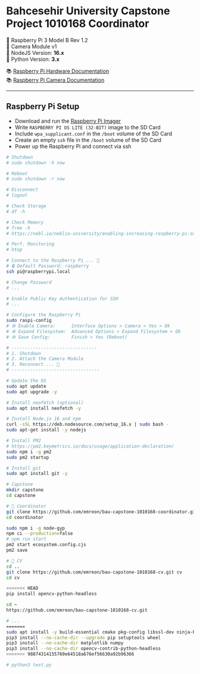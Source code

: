 # Bahcesehir University Capstone Project 1010168 Coordinator

🎱 Raspberry Pi 3 Model B Rev 1.2  
🎱 Camera Module v1  
🎱 NodeJS Version: **16.x**  
🎱 Python Version: **3.x**

📚 [Raspberry Pi Hardware Documentation](https://www.raspberrypi.com/documentation/computers/raspberry-pi.html)  
📚 [Raspberry Pi Camera Documentation](https://www.raspberrypi.com/documentation/accessories/camera.html)

---

## Raspberry Pi Setup

-   Download and run the [Raspberry Pi Imager](https://www.raspberrypi.com/software/)
-   Write `RASPBERRY PI OS LITE (32-BIT)` image to the SD Card
-   Include `wpa_supplicant.conf` in the `/boot` volume of the SD Card
-   Create an empty `ssh` file in the `/boot` volume of the SD Card
-   Power up the Raspberry Pi and connect via ssh

```bash
# Shutdown
# sudo shutdown -h now

# Reboot
# sudo shutdown -r now

# Disconnect
# logout

# Check Storage
# df -h

# Check Memory
# free -h
# https://nebl.io/neblio-university/enabling-increasing-raspberry-pi-swap/

# Perf. Monitoring
# htop

# Connect to the Raspberry Pi ... 🚀
# 🔒 Default Password: raspberry
ssh pi@raspberrypi.local

# Change Password
# ...

# Enable Public Key Authentication for SSH
# ...

# Configure the Raspberry Pi
sudo raspi-config
# ⚙️ Enable Camera:      Interface Options > Camera > Yes > Ok
# ⚙️ Expand Filesystem:  Advanced Options > Expand Filesystem > Ok
# ⚙️ Save Config:        Finish > Yes (Reboot)

# --------------------------------
# 1. Shutdown
# 2. Attach the Camera Module
# 3. Reconnect ... 🚀
# ---------------------------------

# Update the OS
sudo apt update
sudo apt upgrade -y

# Install neofetch (optional)
sudo apt install neofetch -y

# Install Node.js 16 and npm
curl -sSL https://deb.nodesource.com/setup_16.x | sudo bash -
sudo apt-get install -y nodejs

# Install PM2
# https://pm2.keymetrics.io/docs/usage/application-declaration/
sudo npm i -g pm2
sudo pm2 startup

# Install git
sudo apt install git -y

# Capstone
mkdir capstone
cd capstone

# 💾 Coordinator
git clone https://github.com/emreon/bau-capstone-1010168-coordinator.git coordinator
cd coordinator

sudo npm i -g node-gyp
npm ci --production=false
# npm run start
pm2 start ecosystem.config.cjs
pm2 save

# 💾 CV
cd ..
git clone https://github.com/emreon/bau-capstone-1010168-cv.git cv
cd cv

<<<<<<< HEAD
pip install opencv-python-headless

cd ~
https://github.com/emreon/bau-capstone-1010168-cv.git

# ...
=======
sudo apt install -y build-essential cmake pkg-config libssl-dev ninja-build python3-pip
pip3 install --no-cache-dir --upgrade pip setuptools wheel
pip3 install --no-cache-dir matplotlib numpy
pip3 install --no-cache-dir opencv-contrib-python-headless
>>>>>>> 98874314155769e64518a676ef56630a92b96366

# python3 test.py
```
